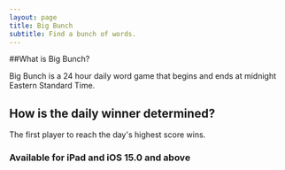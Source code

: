 ```yaml
---
layout: page
title: Big Bunch
subtitle: Find a bunch of words.
---
```


##What is Big Bunch?

Big Bunch is a 24 hour daily word game that begins and ends at midnight Eastern Standard Time.

## How is the daily winner determined?</summary>

The first player to reach the day's highest score wins.


### Available for iPad and iOS 15.0 and above
